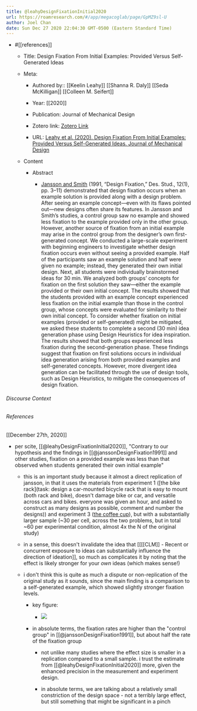 ```yaml
---
title: @leahyDesignFixationInitial2020
url: https://roamresearch.com/#/app/megacoglab/page/GpMZ9sl-U
author: Joel Chan
date: Sun Dec 27 2020 22:04:30 GMT-0500 (Eastern Standard Time)
---
```


- #[[references]]

    - Title: Design Fixation From Initial Examples: Provided Versus Self-Generated Ideas

    - Meta:

        - Authored by:: [[Keelin Leahy]] [[Shanna R. Daly]] [[Seda McKilligan]] [[Colleen M. Seifert]]

        - Year: [[2020]]

        - Publication: Journal of Mechanical Design

        - Zotero link: [Zotero Link](zotero://select/items/1_82F8X9G3)

        - URL: [Leahy et al. (2020). Design Fixation From Initial Examples: Provided Versus Self-Generated Ideas. Journal of Mechanical Design](https://doi.org/10.1115/1.4046446)

    - Content

        - Abstract

            - [Jansson and Smith]([[@janssonDesignFixation1991]]) (1991, “Design Fixation,” Des. Stud., 12(1), pp. 3–11) demonstrated that design fixation occurs when an example solution is provided along with a design problem. After seeing an example concept—even with its flaws pointed out—new designs often share its features. In Jansson and Smith’s studies, a control group saw no example and showed less fixation to the example provided only in the other group. However, another source of fixation from an initial example may arise in the control group from the designer’s own first-generated concept. We conducted a large-scale experiment with beginning engineers to investigate whether design fixation occurs even without seeing a provided example. Half of the participants saw an example solution and half were given no example; instead, they generated their own initial design. Next, all students were individually brainstormed ideas for 30 min. We analyzed both groups’ concepts for fixation on the first solution they saw—either the example provided or their own initial concept. The results showed that the students provided with an example concept experienced less fixation on the initial example than those in the control group, whose concepts were evaluated for similarity to their own initial concept. To consider whether fixation on initial examples (provided or self-generated) might be mitigated, we asked these students to complete a second (30 min) idea generation phase using Design Heuristics for idea inspiration. The results showed that both groups experienced less fixation during the second-generation phase. These findings suggest that fixation on first solutions occurs in individual idea generation arising from both provided examples and self-generated concepts. However, more divergent idea generation can be facilitated through the use of design tools, such as Design Heuristics, to mitigate the consequences of design fixation.

###### Discourse Context



###### References

[[December 27th, 2020]]

- per scite, [[@leahyDesignFixationInitial2020]], "Contrary to our hypothesis and the findings in [[@janssonDesignFixation1991]] and other studies, fixation on a provided example was less than that observed when students generated their own initial example"

    - this is an important study because it almost a direct replication of jansson, in that it uses the materials from experiment 1 ([the bike rack](task: design a car-mounted bicycle rack that is easy to mount (both rack and bike), doesn't damage bike or car, and versatile across cars and bikes. everyone was given an hour, and asked to construct as many designs as possible, comment and number the designs)) and experiment 3 ([the coffee cup](((wLEsG3chK)))), but with a substantially larger sample (~30 per cell, across the two problems, but in total ~60 per experimental condition, almost 4x the N of the original study)

    - in a sense, this doesn't invalidate the idea that [[[[CLM]] - Recent or concurrent exposure to ideas can substantially influence the direction of ideation]], so much as complicates it by noting that the effect is likely stronger for your *own* ideas (which makes sense!)

    - i don't think this is quite as much a dispute or non-replication of the original study as it sounds, since the main finding is a comparison to a self-generated example, which showed slightly stronger fixation levels.

        - key figure:

            - ![](https://firebasestorage.googleapis.com/v0/b/firescript-577a2.appspot.com/o/imgs%2Fapp%2Fmegacoglab%2FjnRytsf_W6.png?alt=media&token=a97b5f11-d491-4e45-9586-94d0d7593378)

        - in absolute terms, the fixation rates are higher than the "control group" in [[@janssonDesignFixation1991]], but about half the rate of the fixation group

            - not unlike many studies where the effect size is smaller in a replication compared to a small sample. i trust the estimate from [[@leahyDesignFixationInitial2020]] more, given the enhanced precision in the measurement and experiment design.

            - in absolute terms, we are talking about a relatively small constriction of the design space - not a terribly large effect, but still something that might be significant in a pinch
